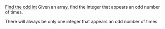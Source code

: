 [Find the odd int](https://www.codewars.com/kata/54da5a58ea159efa38000836)
Given an array, find the integer that appears an odd number of times.

There will always be only one integer that appears an odd number of times.